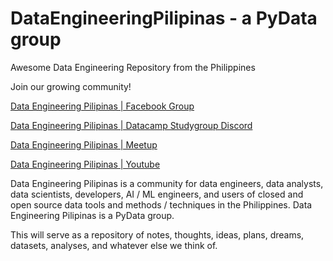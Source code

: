 # DataEngineeringPilipinas - a PyData group
Awesome Data Engineering Repository from the Philippines

Join our growing community!  

[Data Engineering Pilipinas | Facebook Group](https://web.facebook.com/groups/dataengineeringpilipinas/)  

[Data Engineering Pilipinas | Datacamp Studygroup Discord](https://discord.gg/eKEZuXeyxt)  

[Data Engineering Pilipinas | Meetup ](https://www.meetup.com/data-engineering-pilipinas/)

[Data Engineering Pilipinas | Youtube ](https://www.youtube.com/@DataEngineeringPilipinas)


Data Engineering Pilipinas is a community for data engineers, data analysts, data scientists, developers, AI / ML engineers, and users of closed and open source data tools and methods / techniques in the Philippines. Data Engineering Pilipinas is a PyData group.

This will serve as a repository of notes, thoughts, ideas, plans, dreams, datasets, analyses, and whatever else we think of.
